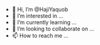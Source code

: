 - 👋 Hi, I’m @HajiYaquob
- 👀 I’m interested in ...
- 🌱 I’m currently learning ...
- 💞️ I’m looking to collaborate on ...
- 📫 How to reach me ...

<!---
HajiYaquob/HajiYaquob is a ✨ special ✨ repository because its `README.md` (this file) appears on your GitHub profile.
You can click the Preview link to take a look at your changes.
--->
